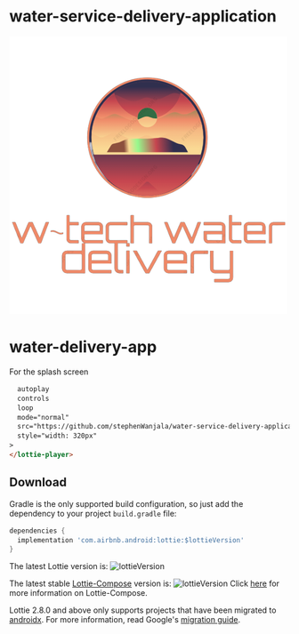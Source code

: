 ﻿# water-service-delivery-application
 
![Logo](https://github.com/stephenWanjala/water-service-delivery-application/blob/master/app/src/main/res/drawable/waterdelivery_logo.png)
# water-delivery-app
For the splash screen
```html <lottie-player
  autoplay
  controls
  loop
  mode="normal"
  src="https://github.com/stephenWanjala/water-service-delivery-application/blob/master/app/src/main/res/raw/splash_bottle.json"
  style="width: 320px"
>
</lottie-player>
```

## Download

Gradle is the only supported build configuration, so just add the dependency to your project `build.gradle` file:

```groovy
dependencies {
  implementation 'com.airbnb.android:lottie:$lottieVersion'
}
```
The latest Lottie version is:
![lottieVersion](https://maven-badges.herokuapp.com/maven-central/com.airbnb.android/lottie/badge.svg)

The latest stable [Lottie-Compose](http://airbnb.io/lottie/#/android-compose) version is:
![lottieVersion](https://maven-badges.herokuapp.com/maven-central/com.airbnb.android/lottie-compose/badge.svg)
Click [here](http://airbnb.io/lottie/#/android-compose) for more information on Lottie-Compose.

Lottie 2.8.0 and above only supports projects that have been migrated to [androidx](https://developer.android.com/jetpack/androidx/). For more information, read Google's [migration guide](https://developer.android.com/jetpack/androidx/migrate).
<script src="https://unpkg.com/@lottiefiles/lottie-player@1.5.7/dist/lottie-player.js"></script>
